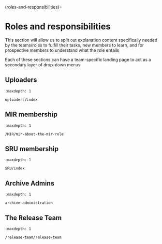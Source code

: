 (roles-and-responsibilities)=
# Roles and responsibilities


This section will allow us to split out explanation content specifically needed
by the teams/roles to fulfill their tasks, new members to learn, and for
prospective members to understand what the role entails

Each of these sections can have a team-specific landing page to act as a
secondary layer of drop-down menus

## Uploaders

```{toctree}
:maxdepth: 1

uploaders/index
```

## MIR membership

```{toctree}
:maxdepth: 1

/MIR/mir-about-the-mir-role
```

## SRU membership

```{toctree}
:maxdepth: 1

SRU/index
```

## Archive Admins

```{toctree}
:maxdepth: 1

archive-administration
```

## The Release Team

```{toctree}
:maxdepth: 1

/release-team/release-team
```
